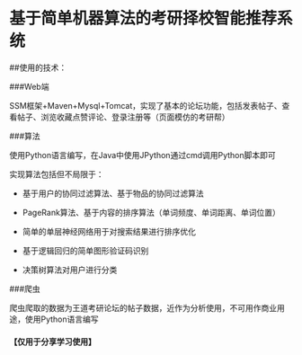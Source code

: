 # 基于简单机器算法的考研择校智能推荐系统

##使用的技术：

###Web端

SSM框架+Maven+Mysql+Tomcat，实现了基本的论坛功能，包括发表帖子、查看帖子、浏览收藏点赞评论、登录注册等（页面模仿的考研帮）

###算法

使用Python语言编写，在Java中使用JPython通过cmd调用Python脚本即可

实现算法包括但不局限于：

* 基于用户的协同过滤算法、基于物品的协同过滤算法

* PageRank算法、基于内容的排序算法（单词频度、单词距离、单词位置）

* 简单的单层神经网络用于对搜索结果进行排序优化

* 基于逻辑回归的简单图形验证码识别


* 决策树算法对用户进行分类 

###爬虫

爬虫爬取的数据为王道考研论坛的帖子数据，近作为分析使用，不可用作商业用途，使用Python语言编写

####                   【仅用于分享学习使用】
